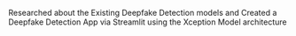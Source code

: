 Researched about the Existing Deepfake Detection models and Created a Deepfake Detection App via Streamlit using the Xception Model architecture
